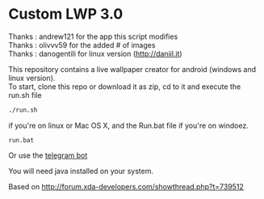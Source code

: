 # Custom LWP 3.0  

Thanks : andrew121 for the app this script modifies  
Thanks : olivvv59 for the added # of images  
Thanks : danogentili for linux version (http://daniil.it)  

This repository contains a live wallpaper creator for android (windows and linux version).  
To start, clone this repo or download it as zip, cd to it and execute the run.sh file   
```sh
./run.sh
```

if you're on linux or Mac OS X, and the Run.bat file if you're on windoez.  
```
run.bat
```

Or use the [telegram bot](https://telegram.me/mklwp_bot)


You will need java installed on your system.

Based on http://forum.xda-developers.com/showthread.php?t=739512

